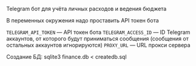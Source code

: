 Telegram бот для учёта личных расходов и ведения бюджета


В переменных окружения надо проставить API токен бота

`TELEGRAM_API_TOKEN` — API токен бота
`TELEGRAM_ACCESS_ID` — ID Telegram аккаунтов, от которого будут приниматься сообщения (сообщения от остальных аккаунтов игнорируются)
`PROXY_URL` — URL прокси сервера

Создание БД:
    sqlite3  finance.db < createdb.sql

